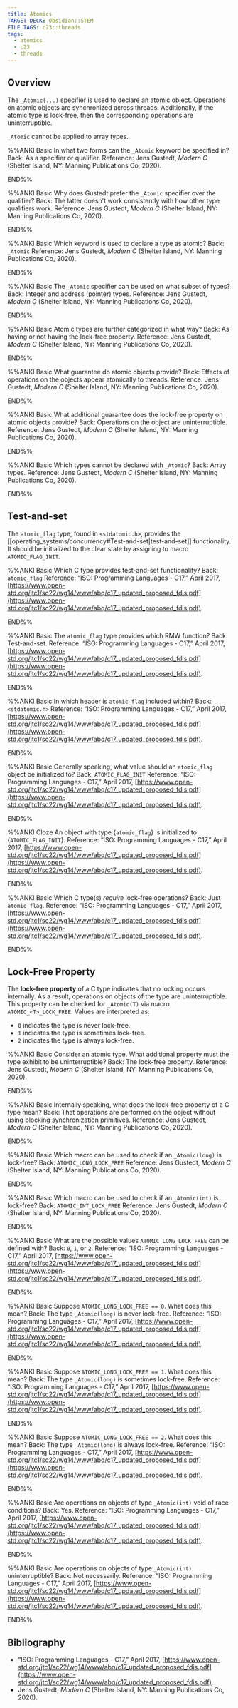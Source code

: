 ```yaml
---
title: Atomics
TARGET DECK: Obsidian::STEM
FILE TAGS: c23::threads
tags:
  - atomics
  - c23
  - threads
---
```


## Overview

The `_Atomic(...)` specifier is used to declare an atomic object. Operations on atomic objects are synchronized across threads. Additionally, if the atomic type is lock-free, then the corresponding operations are uninterruptible.

`_Atomic` cannot be applied to array types.

%%ANKI
Basic
In what two forms can the `_Atomic` keyword be specified in?
Back: As a specifier or qualifier.
Reference: Jens Gustedt, _Modern C_ (Shelter Island, NY: Manning Publications Co, 2020).
<!--ID: 1758807032773-->
END%%

%%ANKI
Basic
Why does Gustedt prefer the `_Atomic` specifier over the qualifier?
Back: The latter doesn't work consistently with how other type qualifiers work.
Reference: Jens Gustedt, _Modern C_ (Shelter Island, NY: Manning Publications Co, 2020).
<!--ID: 1758807032781-->
END%%

%%ANKI
Basic
Which keyword is used to declare a type as atomic?
Back: `_Atomic`
Reference: Jens Gustedt, _Modern C_ (Shelter Island, NY: Manning Publications Co, 2020).
<!--ID: 1758807032783-->
END%%

%%ANKI
Basic
The `_Atomic` specifier can be used on what subset of types?
Back: Integer and address (pointer) types.
Reference: Jens Gustedt, _Modern C_ (Shelter Island, NY: Manning Publications Co, 2020).
<!--ID: 1758807032786-->
END%%

%%ANKI
Basic
Atomic types are further categorized in what way?
Back: As having or not having the lock-free property.
Reference: Jens Gustedt, _Modern C_ (Shelter Island, NY: Manning Publications Co, 2020).
<!--ID: 1758807032789-->
END%%

%%ANKI
Basic
What guarantee do atomic objects provide?
Back: Effects of operations on the objects appear atomically to threads.
Reference: Jens Gustedt, _Modern C_ (Shelter Island, NY: Manning Publications Co, 2020).
<!--ID: 1758807032792-->
END%%

%%ANKI
Basic
What additional guarantee does the lock-free property on atomic objects provide?
Back: Operations on the object are uninterruptible.
Reference: Jens Gustedt, _Modern C_ (Shelter Island, NY: Manning Publications Co, 2020).
<!--ID: 1758807032795-->
END%%

%%ANKI
Basic
Which types cannot be declared with `_Atomic`?
Back: Array types.
Reference: Jens Gustedt, _Modern C_ (Shelter Island, NY: Manning Publications Co, 2020).
<!--ID: 1759031903268-->
END%%

## Test-and-set

The `atomic_flag` type, found in `<stdatomic.h>`, provides the [[operating_systems/concurrency#Test-and-set|test-and-set]] functionality. It should be initialized to the clear state by assigning to macro `ATOMIC_FLAG_INIT`.

%%ANKI
Basic
Which C type provides test-and-set functionality?
Back: `atomic_flag`
Reference: “ISO: Programming Languages - C17,” April 2017, [https://www.open-std.org/jtc1/sc22/wg14/www/abq/c17_updated_proposed_fdis.pdf](https://www.open-std.org/jtc1/sc22/wg14/www/abq/c17_updated_proposed_fdis.pdf).
<!--ID: 1758716299193-->
END%%

%%ANKI
Basic
The `atomic_flag` type provides which RMW function?
Back: Test-and-set.
Reference: “ISO: Programming Languages - C17,” April 2017, [https://www.open-std.org/jtc1/sc22/wg14/www/abq/c17_updated_proposed_fdis.pdf](https://www.open-std.org/jtc1/sc22/wg14/www/abq/c17_updated_proposed_fdis.pdf).
<!--ID: 1758716299202-->
END%%

%%ANKI
Basic
In which header is `atomic_flag` included within?
Back: `<stdatomic.h>`
Reference: “ISO: Programming Languages - C17,” April 2017, [https://www.open-std.org/jtc1/sc22/wg14/www/abq/c17_updated_proposed_fdis.pdf](https://www.open-std.org/jtc1/sc22/wg14/www/abq/c17_updated_proposed_fdis.pdf).
<!--ID: 1758716299205-->
END%%

%%ANKI
Basic
Generally speaking, what value should an `atomic_flag` object be initialized to?
Back: `ATOMIC_FLAG_INIT`
Reference: “ISO: Programming Languages - C17,” April 2017, [https://www.open-std.org/jtc1/sc22/wg14/www/abq/c17_updated_proposed_fdis.pdf](https://www.open-std.org/jtc1/sc22/wg14/www/abq/c17_updated_proposed_fdis.pdf).
<!--ID: 1758716299209-->
END%%

%%ANKI
Cloze
An object with type {`atomic_flag`} is initialized to {`ATOMIC_FLAG_INIT`}.
Reference: “ISO: Programming Languages - C17,” April 2017, [https://www.open-std.org/jtc1/sc22/wg14/www/abq/c17_updated_proposed_fdis.pdf](https://www.open-std.org/jtc1/sc22/wg14/www/abq/c17_updated_proposed_fdis.pdf).
<!--ID: 1758716299212-->
END%%

%%ANKI
Basic
Which C type(s) *require* lock-free operations?
Back: Just `atomic_flag`.
Reference: “ISO: Programming Languages - C17,” April 2017, [https://www.open-std.org/jtc1/sc22/wg14/www/abq/c17_updated_proposed_fdis.pdf](https://www.open-std.org/jtc1/sc22/wg14/www/abq/c17_updated_proposed_fdis.pdf).
<!--ID: 1758716299217-->
END%%

## Lock-Free Property

The **lock-free property** of a C type indicates that no locking occurs internally. As a result, operations on objects of the type are uninterruptible. This property can be checked for `_Atomic(T)` via macro `ATOMIC_<T>_LOCK_FREE`. Values are interpreted as:

* `0` indicates the type is never lock-free.
* `1` indicates the type is sometimes lock-free.
* `2` indicates the type is always lock-free.

%%ANKI
Basic
Consider an atomic type. What additional property must the type exhibit to be uninterruptible?
Back: The lock-free property.
Reference: Jens Gustedt, _Modern C_ (Shelter Island, NY: Manning Publications Co, 2020).
<!--ID: 1758807032799-->
END%%

%%ANKI
Basic
Internally speaking, what does the lock-free property of a C type mean?
Back: That operations are performed on the object without using blocking synchronization primitives.
Reference: Jens Gustedt, _Modern C_ (Shelter Island, NY: Manning Publications Co, 2020).
<!--ID: 1758807032804-->
END%%

%%ANKI
Basic
Which macro can be used to check if an `_Atomic(long)` is lock-free?
Back: `ATOMIC_LONG_LOCK_FREE`
Reference: Jens Gustedt, _Modern C_ (Shelter Island, NY: Manning Publications Co, 2020).
<!--ID: 1758807032808-->
END%%

%%ANKI
Basic
Which macro can be used to check if an `_Atomic(int)` is lock-free?
Back: `ATOMIC_INT_LOCK_FREE`
Reference: Jens Gustedt, _Modern C_ (Shelter Island, NY: Manning Publications Co, 2020).
<!--ID: 1758807032813-->
END%%

%%ANKI
Basic
What are the possible values `ATOMIC_LONG_LOCK_FREE` can be defined with?
Back: `0`, `1`, or `2`.
Reference: “ISO: Programming Languages - C17,” April 2017, [https://www.open-std.org/jtc1/sc22/wg14/www/abq/c17_updated_proposed_fdis.pdf](https://www.open-std.org/jtc1/sc22/wg14/www/abq/c17_updated_proposed_fdis.pdf).
<!--ID: 1758807032817-->
END%%

%%ANKI
Basic
Suppose `ATOMIC_LONG_LOCK_FREE == 0`. What does this mean?
Back: The type `_Atomic(long)` is never lock-free.
Reference: “ISO: Programming Languages - C17,” April 2017, [https://www.open-std.org/jtc1/sc22/wg14/www/abq/c17_updated_proposed_fdis.pdf](https://www.open-std.org/jtc1/sc22/wg14/www/abq/c17_updated_proposed_fdis.pdf).
<!--ID: 1758807032821-->
END%%

%%ANKI
Basic
Suppose `ATOMIC_LONG_LOCK_FREE == 1`. What does this mean?
Back: The type `_Atomic(long)` is sometimes lock-free.
Reference: “ISO: Programming Languages - C17,” April 2017, [https://www.open-std.org/jtc1/sc22/wg14/www/abq/c17_updated_proposed_fdis.pdf](https://www.open-std.org/jtc1/sc22/wg14/www/abq/c17_updated_proposed_fdis.pdf).
<!--ID: 1758807032825-->
END%%

%%ANKI
Basic
Suppose `ATOMIC_LONG_LOCK_FREE == 2`. What does this mean?
Back: The type `_Atomic(long)` is always lock-free.
Reference: “ISO: Programming Languages - C17,” April 2017, [https://www.open-std.org/jtc1/sc22/wg14/www/abq/c17_updated_proposed_fdis.pdf](https://www.open-std.org/jtc1/sc22/wg14/www/abq/c17_updated_proposed_fdis.pdf).
<!--ID: 1758807032829-->
END%%

%%ANKI
Basic
Are operations on objects of type `_Atomic(int)` void of race conditions?
Back: Yes.
Reference: “ISO: Programming Languages - C17,” April 2017, [https://www.open-std.org/jtc1/sc22/wg14/www/abq/c17_updated_proposed_fdis.pdf](https://www.open-std.org/jtc1/sc22/wg14/www/abq/c17_updated_proposed_fdis.pdf).
<!--ID: 1758807032832-->
END%%

%%ANKI
Basic
Are operations on objects of type `_Atomic(int)` uninterruptible?
Back: Not necessarily.
Reference: “ISO: Programming Languages - C17,” April 2017, [https://www.open-std.org/jtc1/sc22/wg14/www/abq/c17_updated_proposed_fdis.pdf](https://www.open-std.org/jtc1/sc22/wg14/www/abq/c17_updated_proposed_fdis.pdf).
<!--ID: 1758807032836-->
END%%

## Bibliography

* “ISO: Programming Languages - C17,” April 2017, [https://www.open-std.org/jtc1/sc22/wg14/www/abq/c17_updated_proposed_fdis.pdf](https://www.open-std.org/jtc1/sc22/wg14/www/abq/c17_updated_proposed_fdis.pdf).
* Jens Gustedt, _Modern C_ (Shelter Island, NY: Manning Publications Co, 2020).